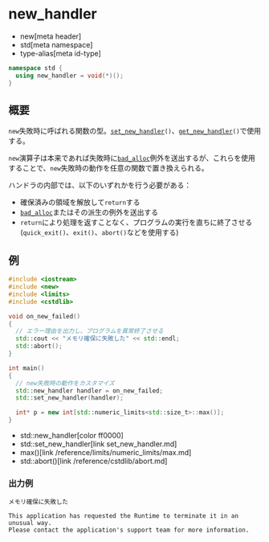 # new_handler
* new[meta header]
* std[meta namespace]
* type-alias[meta id-type]

```cpp
namespace std {
  using new_handler = void(*)();
}
```

## 概要
`new`失敗時に呼ばれる関数の型。[`set_new_handler`](set_new_handler.md)`()`、[`get_new_handler`](get_new_handler.md)`()`で使用する。

`new`演算子は本来であれば失敗時に[`bad_alloc`](bad_alloc.md)例外を送出するが、これらを使用することで、`new`失敗時の動作を任意の関数で置き換えられる。 

ハンドラの内部では、以下のいずれかを行う必要がある：

- 確保済みの領域を解放して`return`する
- [`bad_alloc`](bad_alloc.md)またはその派生の例外を送出する
- `return`により処理を返すことなく、プログラムの実行を直ちに終了させる(`quick_exit()`、`exit()`、`abort()`などを使用する)


## 例
```cpp example
#include <iostream>
#include <new>
#include <limits>
#include <cstdlib>

void on_new_failed()
{
  // エラー理由を出力し、プログラムを異常終了させる
  std::cout << "メモリ確保に失敗した" << std::endl;
  std::abort();
}

int main()
{
  // new失敗時の動作をカスタマイズ
  std::new_handler handler = on_new_failed;
  std::set_new_handler(handler);

  int* p = new int[std::numeric_limits<std::size_t>::max()];
}
```
* std::new_handler[color ff0000]
* std::set_new_handler[link set_new_handler.md]
* max()[link /reference/limits/numeric_limits/max.md]
* std::abort()[link /reference/cstdlib/abort.md]

### 出力例
```
メモリ確保に失敗した

This application has requested the Runtime to terminate it in an unusual way.
Please contact the application's support team for more information.
```



